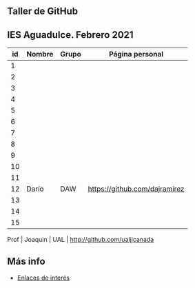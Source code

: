 ## Taller de GitHub

## IES Aguadulce. Febrero 2021

id | Nombre  | Grupo | Página personal |  
-- | ----------------- | ----------------- | ----------------- 
1 | | | 
2 | | | 
3 | | | 
4 | | | 
5 | | | 
6 | | | 
7 | | | 
8 | | | 
9 | | | 
10 | | |
11 | | | 
12 | Darío | DAW | https://github.com/dajramirez
13 | | | 
14 | | | 
15 | | | 


Prof | Joaquin | UAL | http://github.com/ualjjcanada 

## Más info
* [Enlaces de interés](enlaces.md)
